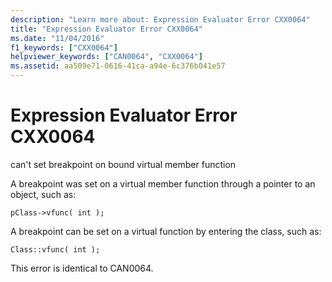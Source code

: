 ```yaml
---
description: "Learn more about: Expression Evaluator Error CXX0064"
title: "Expression Evaluator Error CXX0064"
ms.date: "11/04/2016"
f1_keywords: ["CXX0064"]
helpviewer_keywords: ["CAN0064", "CXX0064"]
ms.assetid: aa509e71-0616-41ca-a94e-6c376b041e57
---
```

# Expression Evaluator Error CXX0064

can't set breakpoint on bound virtual member function

A breakpoint was set on a virtual member function through a pointer to an object, such as:

```
pClass->vfunc( int );
```

A breakpoint can be set on a virtual function by entering the class, such as:

```
Class::vfunc( int );
```

This error is identical to CAN0064.
